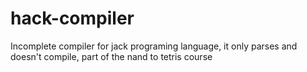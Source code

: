 # hack-compiler
Incomplete compiler for jack programing language, it only parses and doesn't compile, part of the nand to tetris course
